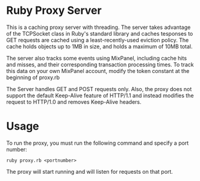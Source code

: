 Ruby Proxy Server
==============
This is a caching proxy server with threading.
The server takes advantage of the TCPSocket class in Ruby's standard library and caches tesponses to GET requests are cached using a least-recently-used eviction policy.
The cache holds objects up to 1MB in size, and holds a maximum of 10MB total.

The server also tracks some events using MixPanel, including cache hits and misses, and their corresponding transaction processing times.
To track this data on your own MixPanel account, modify the token constant at the beginning of proxy.rb

The Server handles GET and POST requests only. Also, the proxy does not support the default Keep-Alive feature of HTTP/1.1 and instead modifies the request to HTTP/1.0 and removes Keep-Alive headers.


Usage
==============
To run the proxy, you must run the following command and specify a port number:

    ruby proxy.rb <portnumber>

The proxy will start running and will listen for requests on that port.